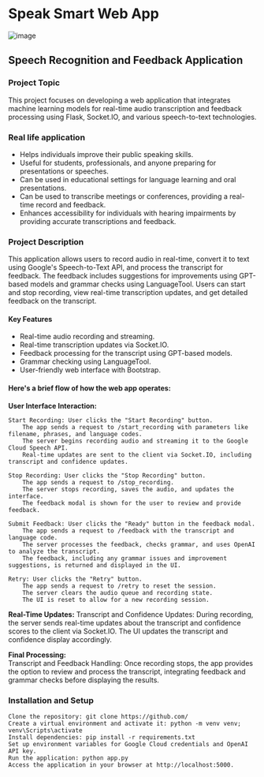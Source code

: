 # Speak Smart Web App

![image](https://github.com/user-attachments/assets/efe7a141-6ff2-4d89-a9e0-2593be0abe93)

## Speech Recognition and Feedback Application

### Project Topic
This project focuses on developing a web application that integrates machine learning models for real-time audio transcription and feedback processing using Flask, Socket.IO, and various speech-to-text technologies.

### Real life application
-	Helps individuals improve their public speaking skills.
-	Useful for students, professionals, and anyone preparing for presentations or speeches.
-	Can be used in educational settings for language learning and oral presentations.
-	Can be used to transcribe meetings or conferences, providing a real-time record and feedback.
-	Enhances accessibility for individuals with hearing impairments by providing accurate transcriptions and feedback.

### Project Description
This application allows users to record audio in real-time, convert it to text using Google's Speech-to-Text API, and process the transcript for feedback. The feedback includes suggestions for improvements using GPT-based models and grammar checks using LanguageTool. Users can start and stop recording, view real-time transcription updates, and get detailed feedback on the transcript.

#### Key Features
- Real-time audio recording and streaming.
- Real-time transcription updates via Socket.IO.
- Feedback processing for the transcript using GPT-based models.
- Grammar checking using LanguageTool.
- User-friendly web interface with Bootstrap.

#### Here's a brief flow of how the web app operates:

**User Interface Interaction:**

    Start Recording: User clicks the "Start Recording" button.
        The app sends a request to /start_recording with parameters like filename, phrases, and language codes.
        The server begins recording audio and streaming it to the Google Cloud Speech API.
        Real-time updates are sent to the client via Socket.IO, including transcript and confidence updates.
  
    Stop Recording: User clicks the "Stop Recording" button.
        The app sends a request to /stop_recording.
        The server stops recording, saves the audio, and updates the interface.
        The feedback modal is shown for the user to review and provide feedback.
  
    Submit Feedback: User clicks the "Ready" button in the feedback modal.
        The app sends a request to /feedback with the transcript and language code.
        The server processes the feedback, checks grammar, and uses OpenAI to analyze the transcript.
        The feedback, including any grammar issues and improvement suggestions, is returned and displayed in the UI.
  
    Retry: User clicks the "Retry" button.
        The app sends a request to /retry to reset the session.
        The server clears the audio queue and recording state.
        The UI is reset to allow for a new recording session.

**Real-Time Updates:**
  Transcript and Confidence Updates: During recording, the server sends real-time updates about the transcript and confidence scores to the client via Socket.IO.
  The UI updates the transcript and confidence display accordingly.

**Final Processing:**  
Transcript and Feedback Handling: Once recording stops, the app provides the option to review and process the transcript, integrating feedback and grammar checks before displaying the results.

### Installation and Setup
    Clone the repository: git clone https://github.com/
    Create a virtual environment and activate it: python -m venv venv; venv\Scripts\activate
    Install dependencies: pip install -r requirements.txt
    Set up environment variables for Google Cloud credentials and OpenAI API key.
    Run the application: python app.py
    Access the application in your browser at http://localhost:5000.


